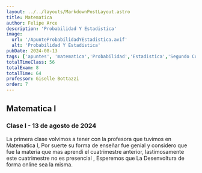 ```yaml
---
layout: ../../layouts/MarkdownPostLayout.astro
title: Matematica
author: Felipe Arce
description: 'Probabilidad Y Estadistica'
image:
  url: '/ApunteProbabilidadYEstadistica.avif'
  alt: 'Probabilidad Y Estadistica'
pubDate: 2024-08-13
tags: ['apuntes', 'matematica','Probabilidad','Estadistica','Segundo Cuatrimestre']
totalTimeClass: 56
totalExam: 8
totalTime: 64
professor: Giselle Bottazzi
order: 7
---
```


## Matematica I

### Clase I - 13 de agosto de 2024

La primera clase volvimos a tener con la profesora que tuvimos en Matematica I, Por suerte su forma de enseñar fue genial y considero que fue la materia que mas aprendi el cuatrimestre anterior, lastimosamente este cuatrimestre no es presencial , Esperemos que La Desenvoltura de forma online sea la misma.
